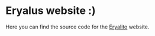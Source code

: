 # Eryalus website :)

Here you can find the source code for the [Eryalito](https://eryalito.dev) website.

